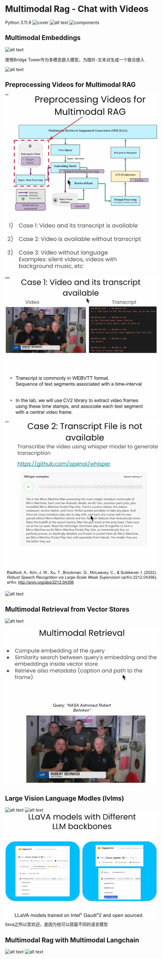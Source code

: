 # Multimodal Rag - Chat with Videos
Python 3.11.9
![cover](./cover.jpg)
![alt text](Images/Architecture.jpg)
![components](./components.png)

## Multimodal Embeddings
![alt text](Images/Bridge_Tower.jpg)

使用Bridge Tower作为多模态嵌入模型，为图片-文本对生成一个联合嵌入

![alt text](Images/Semantic_Space.jpg)

## Preprocessing Videos for Multimodal RAG
![alt text](Images/Preprocessing_videos_for_mrag.png)

![alt text](Images/Case_1.png) 

![alt text](Images/Case_2.png)  

![alt text](Images/Case_3_video_without_language.jpg)

## Multimodal Retrieval from Vector Stores
![alt text](Images/Vector-Stores.jpg)

![alt text](<Images/multimodal retrieval.png>)

## Large Vision Language Modles (lvlms)
![alt text](Images/LLM_vs_LVLM.jpg)
![alt text](Images/LLaVA.jpg)
![alt text](Images/llava.png)
llava之所以受欢迎，是因为他可以搭载不同的语言模型

## Multimodal Rag with Multimodal Langchain
![alt text](Images/Multimodal_RAG.jpg)
![alt text](Images/Chain_in_LangChain.jpg)